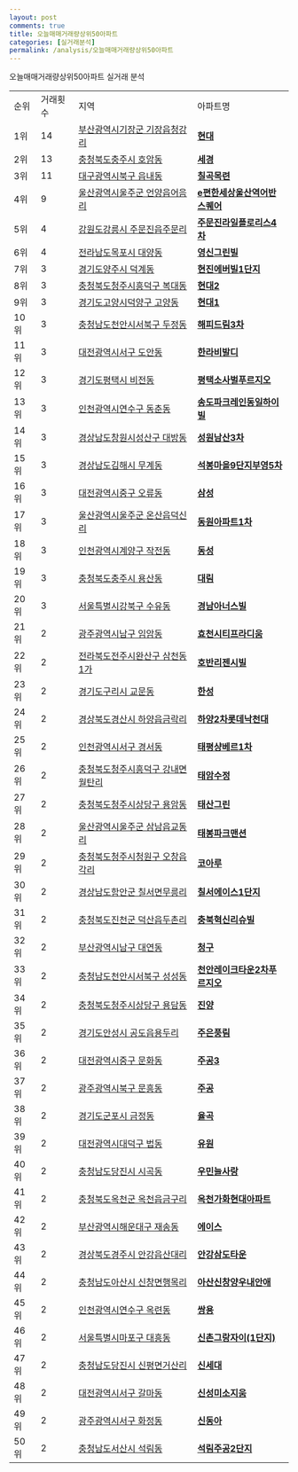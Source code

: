 ```yaml
---
layout: post
comments: true
title: 오늘매매거래량상위50아파트
categories: [실거래분석]
permalink: /analysis/오늘매매거래량상위50아파트
---
```


오늘매매거래량상위50아파트 실거래 분석

<table>
  <tr>
    <td>순위</td>
    <td>거래횟수</td>
    <td>지역</td>
    <td>아파트명</td>
  </tr>

  <tr>
    <td>1위</td>
    <td>14</td>
    <td><a href="/apt/부산광역시기장군기장읍청강리">부산광역시기장군 기장읍청강리</a></td>
    <td colspan="4" style="font-weight: bold;"><a href="/apt/부산광역시기장군기장읍청강리현대">현대</a></td>
  </tr>

  <tr>
    <td>2위</td>
    <td>13</td>
    <td><a href="/apt/충청북도충주시호암동">충청북도충주시 호암동</a></td>
    <td colspan="4" style="font-weight: bold;"><a href="/apt/충청북도충주시호암동세경">세경</a></td>
  </tr>

  <tr>
    <td>3위</td>
    <td>11</td>
    <td><a href="/apt/대구광역시북구읍내동">대구광역시북구 읍내동</a></td>
    <td colspan="4" style="font-weight: bold;"><a href="/apt/대구광역시북구읍내동칠곡목련">칠곡목련</a></td>
  </tr>

  <tr>
    <td>4위</td>
    <td>9</td>
    <td><a href="/apt/울산광역시울주군언양읍어음리">울산광역시울주군 언양읍어음리</a></td>
    <td colspan="4" style="font-weight: bold;"><a href="/apt/울산광역시울주군언양읍어음리e편한세상울산역어반스퀘어">e편한세상울산역어반스퀘어</a></td>
  </tr>

  <tr>
    <td>5위</td>
    <td>4</td>
    <td><a href="/apt/강원도강릉시주문진읍주문리">강원도강릉시 주문진읍주문리</a></td>
    <td colspan="4" style="font-weight: bold;"><a href="/apt/강원도강릉시주문진읍주문리주문진라일플로리스4차">주문진라일플로리스4차</a></td>
  </tr>

  <tr>
    <td>6위</td>
    <td>4</td>
    <td><a href="/apt/전라남도목포시대양동">전라남도목포시 대양동</a></td>
    <td colspan="4" style="font-weight: bold;"><a href="/apt/전라남도목포시대양동영신그린빌">영신그린빌</a></td>
  </tr>

  <tr>
    <td>7위</td>
    <td>3</td>
    <td><a href="/apt/경기도양주시덕계동">경기도양주시 덕계동</a></td>
    <td colspan="4" style="font-weight: bold;"><a href="/apt/경기도양주시덕계동현진에버빌1단지">현진에버빌1단지</a></td>
  </tr>

  <tr>
    <td>8위</td>
    <td>3</td>
    <td><a href="/apt/충청북도청주시흥덕구복대동">충청북도청주시흥덕구 복대동</a></td>
    <td colspan="4" style="font-weight: bold;"><a href="/apt/충청북도청주시흥덕구복대동현대2">현대2</a></td>
  </tr>

  <tr>
    <td>9위</td>
    <td>3</td>
    <td><a href="/apt/경기도고양시덕양구고양동">경기도고양시덕양구 고양동</a></td>
    <td colspan="4" style="font-weight: bold;"><a href="/apt/경기도고양시덕양구고양동현대1">현대1</a></td>
  </tr>

  <tr>
    <td>10위</td>
    <td>3</td>
    <td><a href="/apt/충청남도천안시서북구두정동">충청남도천안시서북구 두정동</a></td>
    <td colspan="4" style="font-weight: bold;"><a href="/apt/충청남도천안시서북구두정동해피드림3차">해피드림3차</a></td>
  </tr>

  <tr>
    <td>11위</td>
    <td>3</td>
    <td><a href="/apt/대전광역시서구도안동">대전광역시서구 도안동</a></td>
    <td colspan="4" style="font-weight: bold;"><a href="/apt/대전광역시서구도안동한라비발디">한라비발디</a></td>
  </tr>

  <tr>
    <td>12위</td>
    <td>3</td>
    <td><a href="/apt/경기도평택시비전동">경기도평택시 비전동</a></td>
    <td colspan="4" style="font-weight: bold;"><a href="/apt/경기도평택시비전동평택소사벌푸르지오">평택소사벌푸르지오</a></td>
  </tr>

  <tr>
    <td>13위</td>
    <td>3</td>
    <td><a href="/apt/인천광역시연수구동춘동">인천광역시연수구 동춘동</a></td>
    <td colspan="4" style="font-weight: bold;"><a href="/apt/인천광역시연수구동춘동송도파크레인동일하이빌">송도파크레인동일하이빌</a></td>
  </tr>

  <tr>
    <td>14위</td>
    <td>3</td>
    <td><a href="/apt/경상남도창원시성산구대방동">경상남도창원시성산구 대방동</a></td>
    <td colspan="4" style="font-weight: bold;"><a href="/apt/경상남도창원시성산구대방동성원남산3차">성원남산3차</a></td>
  </tr>

  <tr>
    <td>15위</td>
    <td>3</td>
    <td><a href="/apt/경상남도김해시무계동">경상남도김해시 무계동</a></td>
    <td colspan="4" style="font-weight: bold;"><a href="/apt/경상남도김해시무계동석봉마을9단지부영5차">석봉마을9단지부영5차</a></td>
  </tr>

  <tr>
    <td>16위</td>
    <td>3</td>
    <td><a href="/apt/대전광역시중구오류동">대전광역시중구 오류동</a></td>
    <td colspan="4" style="font-weight: bold;"><a href="/apt/대전광역시중구오류동삼성">삼성</a></td>
  </tr>

  <tr>
    <td>17위</td>
    <td>3</td>
    <td><a href="/apt/울산광역시울주군온산읍덕신리">울산광역시울주군 온산읍덕신리</a></td>
    <td colspan="4" style="font-weight: bold;"><a href="/apt/울산광역시울주군온산읍덕신리동원아파트1차">동원아파트1차</a></td>
  </tr>

  <tr>
    <td>18위</td>
    <td>3</td>
    <td><a href="/apt/인천광역시계양구작전동">인천광역시계양구 작전동</a></td>
    <td colspan="4" style="font-weight: bold;"><a href="/apt/인천광역시계양구작전동동성">동성</a></td>
  </tr>

  <tr>
    <td>19위</td>
    <td>3</td>
    <td><a href="/apt/충청북도충주시용산동">충청북도충주시 용산동</a></td>
    <td colspan="4" style="font-weight: bold;"><a href="/apt/충청북도충주시용산동대림">대림</a></td>
  </tr>

  <tr>
    <td>20위</td>
    <td>3</td>
    <td><a href="/apt/서울특별시강북구수유동">서울특별시강북구 수유동</a></td>
    <td colspan="4" style="font-weight: bold;"><a href="/apt/서울특별시강북구수유동경남아너스빌">경남아너스빌</a></td>
  </tr>

  <tr>
    <td>21위</td>
    <td>2</td>
    <td><a href="/apt/광주광역시남구임암동">광주광역시남구 임암동</a></td>
    <td colspan="4" style="font-weight: bold;"><a href="/apt/광주광역시남구임암동효천시티프라디움">효천시티프라디움</a></td>
  </tr>

  <tr>
    <td>22위</td>
    <td>2</td>
    <td><a href="/apt/전라북도전주시완산구삼천동1가">전라북도전주시완산구 삼천동1가</a></td>
    <td colspan="4" style="font-weight: bold;"><a href="/apt/전라북도전주시완산구삼천동1가호반리젠시빌">호반리젠시빌</a></td>
  </tr>

  <tr>
    <td>23위</td>
    <td>2</td>
    <td><a href="/apt/경기도구리시교문동">경기도구리시 교문동</a></td>
    <td colspan="4" style="font-weight: bold;"><a href="/apt/경기도구리시교문동한성">한성</a></td>
  </tr>

  <tr>
    <td>24위</td>
    <td>2</td>
    <td><a href="/apt/경상북도경산시하양읍금락리">경상북도경산시 하양읍금락리</a></td>
    <td colspan="4" style="font-weight: bold;"><a href="/apt/경상북도경산시하양읍금락리하양2차롯데낙천대">하양2차롯데낙천대</a></td>
  </tr>

  <tr>
    <td>25위</td>
    <td>2</td>
    <td><a href="/apt/인천광역시서구경서동">인천광역시서구 경서동</a></td>
    <td colspan="4" style="font-weight: bold;"><a href="/apt/인천광역시서구경서동태평샹베르1차">태평샹베르1차</a></td>
  </tr>

  <tr>
    <td>26위</td>
    <td>2</td>
    <td><a href="/apt/충청북도청주시흥덕구강내면월탄리">충청북도청주시흥덕구 강내면월탄리</a></td>
    <td colspan="4" style="font-weight: bold;"><a href="/apt/충청북도청주시흥덕구강내면월탄리태암수정">태암수정</a></td>
  </tr>

  <tr>
    <td>27위</td>
    <td>2</td>
    <td><a href="/apt/충청북도청주시상당구용암동">충청북도청주시상당구 용암동</a></td>
    <td colspan="4" style="font-weight: bold;"><a href="/apt/충청북도청주시상당구용암동태산그린">태산그린</a></td>
  </tr>

  <tr>
    <td>28위</td>
    <td>2</td>
    <td><a href="/apt/울산광역시울주군삼남읍교동리">울산광역시울주군 삼남읍교동리</a></td>
    <td colspan="4" style="font-weight: bold;"><a href="/apt/울산광역시울주군삼남읍교동리태봉파크맨션">태봉파크맨션</a></td>
  </tr>

  <tr>
    <td>29위</td>
    <td>2</td>
    <td><a href="/apt/충청북도청주시청원구오창읍각리">충청북도청주시청원구 오창읍각리</a></td>
    <td colspan="4" style="font-weight: bold;"><a href="/apt/충청북도청주시청원구오창읍각리코아루">코아루</a></td>
  </tr>

  <tr>
    <td>30위</td>
    <td>2</td>
    <td><a href="/apt/경상남도함안군칠서면무릉리">경상남도함안군 칠서면무릉리</a></td>
    <td colspan="4" style="font-weight: bold;"><a href="/apt/경상남도함안군칠서면무릉리칠서에이스1단지">칠서에이스1단지</a></td>
  </tr>

  <tr>
    <td>31위</td>
    <td>2</td>
    <td><a href="/apt/충청북도진천군덕산읍두촌리">충청북도진천군 덕산읍두촌리</a></td>
    <td colspan="4" style="font-weight: bold;"><a href="/apt/충청북도진천군덕산읍두촌리충북혁신리슈빌">충북혁신리슈빌</a></td>
  </tr>

  <tr>
    <td>32위</td>
    <td>2</td>
    <td><a href="/apt/부산광역시남구대연동">부산광역시남구 대연동</a></td>
    <td colspan="4" style="font-weight: bold;"><a href="/apt/부산광역시남구대연동청구">청구</a></td>
  </tr>

  <tr>
    <td>33위</td>
    <td>2</td>
    <td><a href="/apt/충청남도천안시서북구성성동">충청남도천안시서북구 성성동</a></td>
    <td colspan="4" style="font-weight: bold;"><a href="/apt/충청남도천안시서북구성성동천안레이크타운2차푸르지오">천안레이크타운2차푸르지오</a></td>
  </tr>

  <tr>
    <td>34위</td>
    <td>2</td>
    <td><a href="/apt/충청북도청주시상당구용담동">충청북도청주시상당구 용담동</a></td>
    <td colspan="4" style="font-weight: bold;"><a href="/apt/충청북도청주시상당구용담동진양">진양</a></td>
  </tr>

  <tr>
    <td>35위</td>
    <td>2</td>
    <td><a href="/apt/경기도안성시공도읍용두리">경기도안성시 공도읍용두리</a></td>
    <td colspan="4" style="font-weight: bold;"><a href="/apt/경기도안성시공도읍용두리주은풍림">주은풍림</a></td>
  </tr>

  <tr>
    <td>36위</td>
    <td>2</td>
    <td><a href="/apt/대전광역시중구문화동">대전광역시중구 문화동</a></td>
    <td colspan="4" style="font-weight: bold;"><a href="/apt/대전광역시중구문화동주공3">주공3</a></td>
  </tr>

  <tr>
    <td>37위</td>
    <td>2</td>
    <td><a href="/apt/광주광역시북구문흥동">광주광역시북구 문흥동</a></td>
    <td colspan="4" style="font-weight: bold;"><a href="/apt/광주광역시북구문흥동주공">주공</a></td>
  </tr>

  <tr>
    <td>38위</td>
    <td>2</td>
    <td><a href="/apt/경기도군포시금정동">경기도군포시 금정동</a></td>
    <td colspan="4" style="font-weight: bold;"><a href="/apt/경기도군포시금정동율곡">율곡</a></td>
  </tr>

  <tr>
    <td>39위</td>
    <td>2</td>
    <td><a href="/apt/대전광역시대덕구법동">대전광역시대덕구 법동</a></td>
    <td colspan="4" style="font-weight: bold;"><a href="/apt/대전광역시대덕구법동유원">유원</a></td>
  </tr>

  <tr>
    <td>40위</td>
    <td>2</td>
    <td><a href="/apt/충청남도당진시시곡동">충청남도당진시 시곡동</a></td>
    <td colspan="4" style="font-weight: bold;"><a href="/apt/충청남도당진시시곡동우민늘사랑">우민늘사랑</a></td>
  </tr>

  <tr>
    <td>41위</td>
    <td>2</td>
    <td><a href="/apt/충청북도옥천군옥천읍금구리">충청북도옥천군 옥천읍금구리</a></td>
    <td colspan="4" style="font-weight: bold;"><a href="/apt/충청북도옥천군옥천읍금구리옥천가화현대아파트">옥천가화현대아파트</a></td>
  </tr>

  <tr>
    <td>42위</td>
    <td>2</td>
    <td><a href="/apt/부산광역시해운대구재송동">부산광역시해운대구 재송동</a></td>
    <td colspan="4" style="font-weight: bold;"><a href="/apt/부산광역시해운대구재송동에이스">에이스</a></td>
  </tr>

  <tr>
    <td>43위</td>
    <td>2</td>
    <td><a href="/apt/경상북도경주시안강읍산대리">경상북도경주시 안강읍산대리</a></td>
    <td colspan="4" style="font-weight: bold;"><a href="/apt/경상북도경주시안강읍산대리안강삼도타운">안강삼도타운</a></td>
  </tr>

  <tr>
    <td>44위</td>
    <td>2</td>
    <td><a href="/apt/충청남도아산시신창면행목리">충청남도아산시 신창면행목리</a></td>
    <td colspan="4" style="font-weight: bold;"><a href="/apt/충청남도아산시신창면행목리아산신창양우내안애">아산신창양우내안애</a></td>
  </tr>

  <tr>
    <td>45위</td>
    <td>2</td>
    <td><a href="/apt/인천광역시연수구옥련동">인천광역시연수구 옥련동</a></td>
    <td colspan="4" style="font-weight: bold;"><a href="/apt/인천광역시연수구옥련동쌍용">쌍용</a></td>
  </tr>

  <tr>
    <td>46위</td>
    <td>2</td>
    <td><a href="/apt/서울특별시마포구대흥동">서울특별시마포구 대흥동</a></td>
    <td colspan="4" style="font-weight: bold;"><a href="/apt/서울특별시마포구대흥동신촌그랑자이(1단지)">신촌그랑자이(1단지)</a></td>
  </tr>

  <tr>
    <td>47위</td>
    <td>2</td>
    <td><a href="/apt/충청남도당진시신평면거산리">충청남도당진시 신평면거산리</a></td>
    <td colspan="4" style="font-weight: bold;"><a href="/apt/충청남도당진시신평면거산리신세대">신세대</a></td>
  </tr>

  <tr>
    <td>48위</td>
    <td>2</td>
    <td><a href="/apt/대전광역시서구갈마동">대전광역시서구 갈마동</a></td>
    <td colspan="4" style="font-weight: bold;"><a href="/apt/대전광역시서구갈마동신성미소지움">신성미소지움</a></td>
  </tr>

  <tr>
    <td>49위</td>
    <td>2</td>
    <td><a href="/apt/광주광역시서구화정동">광주광역시서구 화정동</a></td>
    <td colspan="4" style="font-weight: bold;"><a href="/apt/광주광역시서구화정동신동아">신동아</a></td>
  </tr>

  <tr>
    <td>50위</td>
    <td>2</td>
    <td><a href="/apt/충청남도서산시석림동">충청남도서산시 석림동</a></td>
    <td colspan="4" style="font-weight: bold;"><a href="/apt/충청남도서산시석림동석림주공2단지">석림주공2단지</a></td>
  </tr>

</table>
